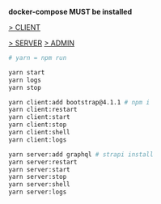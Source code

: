 **docker-compose MUST be installed**

[> CLIENT](localhost:4200)

[> SERVER](localhost:4200)
[> ADMIN](localhost:4200/admin)

```bash
# yarn = npm run

yarn start
yarn logs
yarn stop

yarn client:add bootstrap@4.1.1 # npm i
yarn client:restart
yarn client:start
yarn client:stop
yarn client:shell
yarn client:logs

yarn server:add graphql # strapi install
yarn server:restart
yarn server:start
yarn server:stop
yarn server:shell
yarn server:logs
```
